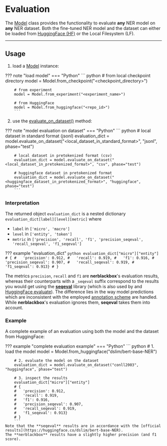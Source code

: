 # Evaluation

The [Model](../../../python_api/model) class provides the functionality to evaluate **any** NER model on **any** NER dataset.
Both the fine-tuned NER model and the dataset can either be loaded from [HuggingFace (HF)](https://huggingface.co) or the Local Filesystem (LF).

----------
## Usage

1) load a [Model](../../../python_api/model) instance:

??? note "load model"
    === "Python"
        ``` python
        # from local checkpoint directory
        model = Model.from_checkpoint("<checkpoint_directory>")

        # from experiment
        model = Model.from_experiment("<experiment_name>")

        # from HuggingFace
        model = Model.from_huggingface("<repo_id>")
        ```

2) use the [evaluate_on_dataset()](../../../python_api/model/#nerblackbox.api.model.Model.evaluate_on_dataset) method:

??? note "model evaluation on dataset"
    === "Python"
        ``` python
        # local dataset in standard format (jsonl)
        evaluation_dict = model.evaluate_on_dataset("<local_dataset_in_standard_format>", "jsonl", phase="test")

        # local dataset in pretokenized format (csv)
        evaluation_dict = model.evaluate_on_dataset("<local_dataset_in_pretokenized_format>", "csv", phase="test")

        # huggingface dataset in pretokenized format
        evaluation_dict = model.evaluate_on_dataset("<huggingface_dataset_in_pretokenized_format>", "huggingface", phase="test")
        ```

### Interpretation

The returned object `evaluation_dict` is a nested dictionary `evaluation_dict[label][level][metric]` where

- `label` in `['micro', 'macro']`
- `level` in `['entity', 'token']`
- `metric` in `['precision', 'recall', 'f1', 'precision_seqeval', 'recall_seqeval', 'f1_seqeval']`

??? example "evaluation_dict"
    ``` python
    evaluation_dict["micro"]["entity"]
    # {
    #   'precision': 0.912,
    #   'recall': 0.919,
    #   'f1': 0.916,
    #   'precision_seqeval': 0.907,
    #   'recall_seqeval': 0.919,
    #   'f1_seqeval': 0.913}
    # }
    ```

The metrics `precision`, `recall` and `f1` are **nerblackbox**'s evaluation results, whereas their counterparts with a `_seqeval` suffix correspond to the results you would get using the [**seqeval**](https://github.com/chakki-works/seqeval) library (which is also used by and [HuggingFace evaluate](https://huggingface.co/docs/evaluate/index)).
The difference lies in the way model predictions which are inconsistent with the employed [annotation scheme](../../data/support_annotation_schemes) are handled.
While **nerblackbox**'s evaluation ignores them, **seqeval** takes them into account.

### Example
A complete example of an evaluation using both the model and the dataset from HuggingFace:

??? example "complete evaluation example"
    === "Python"
        ``` python
        # 1. load the model
        model = Model.from_huggingface("dslim/bert-base-NER")

        # 2. evaluate the model on the dataset
        evaluation_dict = model.evaluate_on_dataset("conll2003", "huggingface", phase="test")

        # 3. inspect the results
        evaluation_dict["micro"]["entity"]
        # {
        #   'precision': 0.912,
        #   'recall': 0.919,
        #   'f1': 0.916,
        #   'precision_seqeval': 0.907,
        #   'recall_seqeval': 0.919,
        #   'f1_seqeval': 0.913}
        # }
        ```
    Note that the **seqeval** results are in accordance with the [official results](https://huggingface.co/dslim/bert-base-NER).
    The **nerblackbox** results have a slightly higher precision (and f1 score).
